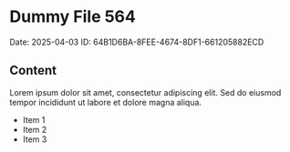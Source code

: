 # Dummy File 564

Date: 2025-04-03
ID: 64B1D6BA-8FEE-4674-8DF1-661205882ECD

## Content

Lorem ipsum dolor sit amet, consectetur adipiscing elit.
Sed do eiusmod tempor incididunt ut labore et dolore magna aliqua.

* Item 1
* Item 2
* Item 3
